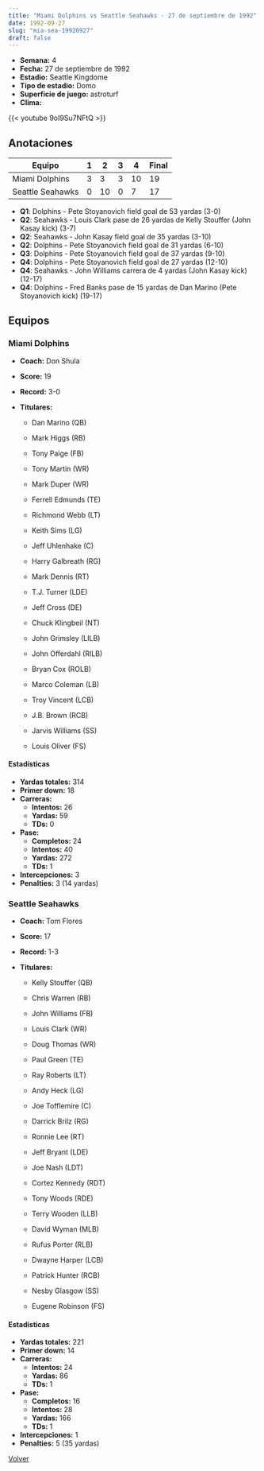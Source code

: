 ```yaml
---
title: "Miami Dolphins vs Seattle Seahawks - 27 de septiembre de 1992"
date: 1992-09-27
slug: "mia-sea-19920927"
draft: false
---
```


- **Semana:** 4
- **Fecha:** 27 de septiembre de 1992
- **Estadio:** Seattle Kingdome
- **Tipo de estadio:** Domo
- **Superficie de juego:** astroturf
- **Clima:** 


{{< youtube 9oI9Su7NFtQ >}}


## Anotaciones
| Equipo | 1 | 2 | 3 | 4 | Final |
|--------|---|---|---|---|-------|
| Miami Dolphins  | 3 | 3 | 3 | 10  | 19 |
| Seattle Seahawks  | 0 | 10 | 0 | 7  | 17 |
- **Q1**: Dolphins - Pete Stoyanovich field goal de 53 yardas (3-0)
- **Q2**: Seahawks - Louis Clark pase de 26 yardas de Kelly Stouffer (John Kasay kick) (3-7)
- **Q2**: Seahawks - John Kasay field goal de 35 yardas (3-10)
- **Q2**: Dolphins - Pete Stoyanovich field goal de 31 yardas (6-10)
- **Q3**: Dolphins - Pete Stoyanovich field goal de 37 yardas (9-10)
- **Q4**: Dolphins - Pete Stoyanovich field goal de 27 yardas (12-10)
- **Q4**: Seahawks - John Williams carrera de 4 yardas (John Kasay kick) (12-17)
- **Q4**: Dolphins - Fred Banks pase de 15 yardas de Dan Marino (Pete Stoyanovich kick) (19-17)


## Equipos


### Miami Dolphins
* **Coach:** Don Shula
* **Score:** 19
* **Record:** 3-0
* **Titulares:** 

  * Dan Marino (QB) 

  * Mark Higgs (RB) 

  * Tony Paige (FB) 

  * Tony Martin (WR) 

  * Mark Duper (WR) 

  * Ferrell Edmunds (TE) 

  * Richmond Webb (LT) 

  * Keith Sims (LG) 

  * Jeff Uhlenhake (C) 

  * Harry Galbreath (RG) 

  * Mark Dennis (RT) 

  * T.J. Turner (LDE) 

  * Jeff Cross (DE) 

  * Chuck Klingbeil (NT) 

  * John Grimsley (LILB) 

  * John Offerdahl (RILB) 

  * Bryan Cox (ROLB) 

  * Marco Coleman (LB) 

  * Troy Vincent (LCB) 

  * J.B. Brown (RCB) 

  * Jarvis Williams (SS) 

  * Louis Oliver (FS) 

#### Estadísticas
* **Yardas totales:** 314
* **Primer down:** 18
* **Carreras:**
  * **Intentos:** 26
  * **Yardas:** 59
  * **TDs:** 0
* **Pase:**
  * **Completos:** 24
  * **Intentos:** 40
  * **Yardas:** 272
  * **TDs:** 1
* **Intercepciones:** 3
* **Penalties:** 3 (14 yardas)

### Seattle Seahawks
* **Coach:** Tom Flores
* **Score:** 17
* **Record:** 1-3
* **Titulares:** 

  * Kelly Stouffer (QB) 

  * Chris Warren (RB) 

  * John Williams (FB) 

  * Louis Clark (WR) 

  * Doug Thomas (WR) 

  * Paul Green (TE) 

  * Ray Roberts (LT) 

  * Andy Heck (LG) 

  * Joe Tofflemire (C) 

  * Darrick Brilz (RG) 

  * Ronnie Lee (RT) 

  * Jeff Bryant (LDE) 

  * Joe Nash (LDT) 

  * Cortez Kennedy (RDT) 

  * Tony Woods (RDE) 

  * Terry Wooden (LLB) 

  * David Wyman (MLB) 

  * Rufus Porter (RLB) 

  * Dwayne Harper (LCB) 

  * Patrick Hunter (RCB) 

  * Nesby Glasgow (SS) 

  * Eugene Robinson (FS) 

#### Estadísticas
* **Yardas totales:** 221
* **Primer down:** 14
* **Carreras:**
  * **Intentos:** 24
  * **Yardas:** 86
  * **TDs:** 1
* **Pase:**
  * **Completos:** 16
  * **Intentos:** 28
  * **Yardas:** 166
  * **TDs:** 1
* **Intercepciones:** 1
* **Penalties:** 5 (35 yardas)


[Volver](/historia/1992)

